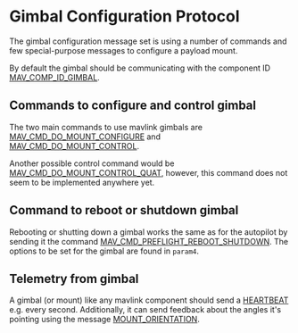 # Gimbal Configuration Protocol

The gimbal configuration message set is using a number of commands and few special-purpose messages to configure a payload mount.

By default the gimbal should be communicating with the component ID [MAV_COMP_ID_GIMBAL](https://mavlink.io/en/messages/common.html#MAV_COMP_ID_GIMBAL).

## Commands to configure and control gimbal

The two main commands to use mavlink gimbals are [MAV_CMD_DO_MOUNT_CONFIGURE](https://mavlink.io/en/messages/common.html#MAV_CMD_DO_MOUNT_CONFIGURE) and [MAV_CMD_DO_MOUNT_CONTROL](https://mavlink.io/en/messages/common.html#MAV_CMD_DO_MOUNT_CONTROL).

Another possible control command would be [MAV_CMD_DO_MOUNT_CONTROL_QUAT](https://mavlink.io/en/messages/common.html#MAV_CMD_DO_MOUNT_CONTROL_QUAT), however, this command does not seem to be implemented anywhere yet.

## Command to reboot or shutdown gimbal

Rebooting or shutting down a gimbal works the same as for the autopilot by sending it the command [MAV_CMD_PREFLIGHT_REBOOT_SHUTDOWN](https://mavlink.io/en/messages/common.html#MAV_CMD_PREFLIGHT_REBOOT_SHUTDOWN).
The options to be set for the gimbal are found in `param4`.

## Telemetry from gimbal

A gimbal (or mount) like any mavlink component should send a [HEARTBEAT](https://mavlink.io/en/messages/common.html#HEARTBEAT) e.g. every second. Additionally, it can send feedback about the angles it's pointing using the message [MOUNT_ORIENTATION](https://mavlink.io/en/messages/common.html#MOUNT_ORIENTATION).

